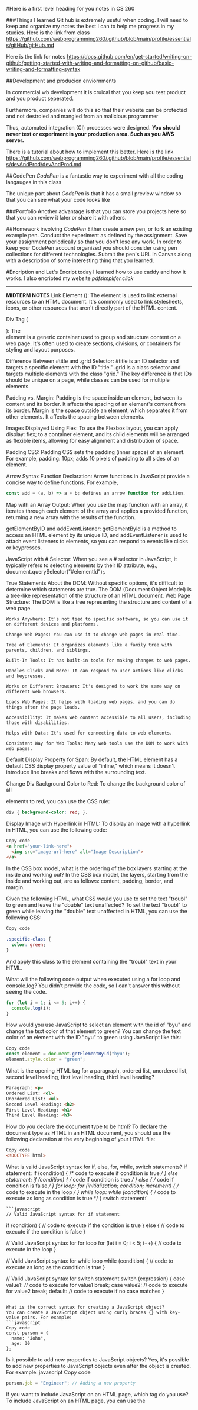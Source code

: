 #Here is a first level heading for you notes in CS 260

###Things I learned
Git hub is extremely useful when coding.
I will need to keep and organize my notes the best I can to help me progress in my studies.
Here is the link from class
https://github.com/webprogramming260/.github/blob/main/profile/essentials/gitHub/gitHub.md

Here is the link for notes
https://docs.github.com/en/get-started/writing-on-github/getting-started-with-writing-and-formatting-on-github/basic-writing-and-formatting-syntax

##Development and producion enviornments

In commercial wb development it is cruical that you keep you test product and you product seperated. 

Furthermore, companies will do this so that their website can be protected and not destroied and mangled from an malicious programmer

Thus, automated integration (CI) processes were designed. **You should never test or experiment in your production area. Such as you AWS server.**

There is a tutorial about how to implement this better. Here is the link https://github.com/webprogramming260/.github/blob/main/profile/essentials/devAndProd/devAndProd.md

##CodePen
*CodePen* is a fantastic way to experiment with all the coding langauges in this class

The unique part about *CodePen* is that it has a small preview window so that you can see what your code looks like

###Portfolio
Another advantage is that you can store you projects here so that you can review it later or share it with others.

##Homework involving *CodePen*
Either create a new pen, or fork an existing example pen.
Conduct the experiment as defined by the assignment.
Save your assignment periodically so that you don't lose any work. In order to keep your CodePen account organized you should consider using pen collections for different technologies.
Submit the pen's URL in Canvas along with a description of some interesting thing that you learned.

#Encription and Let's Encript
today I learned how to use caddy and how it works. I also encripted my website *pdfsimplifer.click*

____________________________________________________________________
**MIDTERM NOTES**
Link Element (<link>):
The <link> element is used to link external resources to an HTML document. It's commonly used to link stylesheets, icons, or other resources that aren't directly part of the HTML content.

Div Tag (<div>):
The <div> element is a generic container used to group and structure content on a web page. It's often used to create sections, divisions, or containers for styling and layout purposes.

Difference Between #title and .grid Selector:
#title is an ID selector and targets a specific element with the ID "title."
.grid is a class selector and targets multiple elements with the class "grid." The key difference is that IDs should be unique on a page, while classes can be used for multiple elements.

Padding vs. Margin:
Padding is the space inside an element, between its content and its border. It affects the spacing of an element's content from its border.
Margin is the space outside an element, which separates it from other elements. It affects the spacing between elements.

Images Displayed Using Flex:
To use the Flexbox layout, you can apply display: flex; to a container element, and its child elements will be arranged as flexible items, allowing for easy alignment and distribution of space.

Padding CSS:
Padding CSS sets the padding (inner space) of an element. For example, padding: 10px; adds 10 pixels of padding to all sides of an element.

Arrow Syntax Function Declaration:
Arrow functions in JavaScript provide a concise way to define functions. For example, 
```javascript
const add = (a, b) => a + b; defines an arrow function for addition.
```

Map with an Array Output:
When you use the map function with an array, it iterates through each element of the array and applies a provided function, returning a new array with the results of the function.

getElementByID and addEventListener:
getElementById is a method to access an HTML element by its unique ID, and addEventListener is used to attach event listeners to elements, so you can respond to events like clicks or keypresses.

JavaScript with # Selector:
When you see a # selector in JavaScript, it typically refers to selecting elements by their ID attribute, e.g., document.querySelector("#elementId");.

True Statements About the DOM:
Without specific options, it's difficult to determine which statements are true. The DOM (Document Object Model) is a tree-like representation of the structure of an HTML document.
    Web Page Structure: The DOM is like a tree representing the structure and content of a web page.

    Works Anywhere: It's not tied to specific software, so you can use it on different devices and platforms.

    Change Web Pages: You can use it to change web pages in real-time.

    Tree of Elements: It organizes elements like a family tree with parents, children, and siblings.

    Built-In Tools: It has built-in tools for making changes to web pages.

    Handles Clicks and More: It can respond to user actions like clicks and keypresses.

    Works on Different Browsers: It's designed to work the same way on different web browsers.

    Loads Web Pages: It helps with loading web pages, and you can do things after the page loads.

    Accessibility: It makes web content accessible to all users, including those with disabilities.

    Helps with Data: It's used for connecting data to web elements.

    Consistent Way for Web Tools: Many web tools use the DOM to work with web pages.


Default Display Property for Span:
By default, the HTML <span> element has a default CSS display property value of "inline," which means it doesn't introduce line breaks and flows with the surrounding text.

Change Div Background Color to Red:
To change the background color of all <div> elements to red, you can use the CSS rule: 
```css
div { background-color: red; }.
```

Display Image with Hyperlink in HTML:
To display an image with a hyperlink in HTML, you can use the following code:
``` html
Copy code
<a href="your-link-here">
  <img src="image-url-here" alt="Image Description">
</a>
```

In the CSS box model, what is the ordering of the box layers starting at the inside and working out?
In the CSS box model, the layers, starting from the inside and working out, are as follows: content, padding, border, and margin.


Given the following HTML, what CSS would you use to set the text "troubl" to green and leave the "double" text unaffected?
To set the text "troubl" to green while leaving the "double" text unaffected in HTML, you can use the following CSS:
```css
Copy code

.specific-class {
  color: green;
}
```
And apply this class to the element containing the "troubl" text in your HTML.


What will the following code output when executed using a for loop and console.log?
You didn't provide the code, so I can't answer this without seeing the code.
```javascript
for (let i = 1; i <= 5; i++) {
  console.log(i);
}
```

How would you use JavaScript to select an element with the id of "byu" and change the text color of that element to green?
You can change the text color of an element with the ID "byu" to green using JavaScript like this:
```javascript
Copy code
const element = document.getElementById("byu");
element.style.color = "green";
```

What is the opening HTML tag for a paragraph, ordered list, unordered list, second level heading, first level heading, third level heading?
```html
Paragraph: <p>
Ordered List: <ol>
Unordered List: <ul>
Second Level Heading: <h2>
First Level Heading: <h1>
Third Level Heading: <h3>
```

How do you declare the document type to be html?
To declare the document type as HTML in an HTML document, you should use the following declaration at the very beginning of your HTML file:
```html
Copy code
<!DOCTYPE html>
```

What is valid JavaScript syntax for if, else, for, while, switch statements?
    if statement: if (condition) { /* code to execute if condition is true */ }
    else statement: if (condition) { /* code if condition is true */ } 
    else { /* code if condition is false */ }
    for loop: for (initialization; condition; increment) { /* code to execute in the loop */ }
    while loop: while (condition) { /* code to execute as long as condition is true */ }
    switch statement:`

    ```javascript
    // Valid JavaScript syntax for if statement
if (condition) {
  // code to execute if the condition is true
} else {
  // code to execute if the condition is false
}

// Valid JavaScript syntax for for loop
for (let i = 0; i < 5; i++) {
  // code to execute in the loop
}

// Valid JavaScript syntax for while loop
while (condition) {
  // code to execute as long as the condition is true
}

// Valid JavaScript syntax for switch statement
switch (expression) {
  case value1:
    // code to execute for value1
    break;
  case value2:
    // code to execute for value2
    break;
  default:
    // code to execute if no case matches
}
```

What is the correct syntax for creating a JavaScript object?
You can create a JavaScript object using curly braces {} with key-value pairs. For example:
```javascript
Copy code
const person = {
  name: "John",
  age: 30
};
```
Is it possible to add new properties to JavaScript objects?
Yes, it's possible to add new properties to JavaScript objects even after the object is created. For example:
javascript
Copy code
```javascript
person.job = "Engineer"; // Adding a new property
```

If you want to include JavaScript on an HTML page, which tag do you use?
To include JavaScript on an HTML page, you can use the <script> tag. You can place your JavaScript code inside a <script> element in the HTML document, like this:
```html
Copy code
<script>
  // JavaScript code here
</script>
```

Given the following HTML, what JavaScript could you use to set the text "animal" to "crow" and leave the "fish" text unaffected?
To change the text "animal" to "crow" while leaving the "fish" text unaffected, you can use JavaScript as follows:
```javascript
Copy code
document.getElementById("elementId").textContent = "crow";
```

Which of the following correctly describes JSON?
JSON (JavaScript Object Notation) is a lightweight data interchange format. It is easy for humans to read and write and easy for machines to parse and generate. It is often used to transmit data between a server and a web application, and it's a text-based format that consists of key-value pairs.

What does the console command chmod, pwd, cd, ls, vim, nano, mkdir, mv, rm, man, ssh, ps, wget, sudo do?
chmod: Changes file permissions.
pwd: Prints the current working directory.
cd: Changes the current directory.
ls: Lists files and directories.
vim and nano: Text editors for creating and editing files.
mkdir: Creates a new directory.
mv: Moves or renames files and directories.
rm: Removes files or directories.
man: Displays manual pages for commands.
ssh: Securely connects to remote servers.
ps: Lists running processes.
wget: Downloads files from the internet.
sudo: Allows a user to execute commands with superuser privileges.

Which of the following console command creates a remote shell session?
The console command that creates a remote shell session is ssh.

Which of the following is true when the -la parameter is specified for the ls console command?
When you use the -la parameter with the ls command, it lists all files, including hidden files (those starting with a dot), in a long format. The long format includes details such as permissions, owner, group, file size, and modification date.

Which of the following is true for the domain name banana.fruit.bozo.click:
In the domain name "banana.fruit.bozo.click," each part has a specific role:
"click" is the top-level domain (TLD).
"bozo.click" is the domain name (or second-level domain).
"fruit" is a subdomain of "bozo.click."

Is a web certificate is necessary to use HTTPS?
Yes, a web certificate (SSL/TLS certificate) is necessary to use HTTPS (Hypertext Transfer Protocol Secure). The certificate encrypts data between the server and the client, ensuring a secure and trusted connection.

Can a DNS A record point to an IP address or another A record?
A DNS A (Address) record maps a domain name to an IPv4 address. It cannot directly point to another A record. However, a DNS A record can point to an IP address, and you can use CNAME (Canonical Name) records to create aliases or point to other domain names.

Port 443, 80, 22 is reserved for which protocol?
Port 443 is reserved for HTTPS (HTTP Secure).
Port 80 is reserved for HTTP (Hypertext Transfer Protocol).
Port 22 is reserved for SSH (Secure Shell) for secure remote access.

What will the following code using Promises output when executed? (for this question use a general example of promises)
Promises are used for asynchronous operations. The output of a promise code depends on the specific code and asynchronous tasks it's performing. Typically, you would have to provide a specific code example for a more accurate explanation.

**Promises**
Certainly! Promises are a fundamental part of JavaScript for handling asynchronous operations. They provide a way to work with asynchronous code in a more structured and readable manner. Promises represent a value that might not be available yet but will be at some point in the future. They have three states: pending, fulfilled, and rejected.

Here's an example of a Promise that you can use for your midterm notes:

javascript
Copy code
```javascript
// Example of a Promise to simulate loading data from a server
const fetchData = () => {
  return new Promise((resolve, reject) => {
    // Simulate a network request with a timeout
    setTimeout(() => {
      const data = {
        message: "Data fetched successfully",
        result: [1, 2, 3, 4, 5],
      };
      // Resolve the Promise with the fetched data
      resolve(data);
      // In case of an error, you can reject the Promise
      // reject("Error: Failed to fetch data");
    }, 2000); // Simulate a 2-second delay
  });
};

// Using the Promise
fetchData()
  .then((data) => {
    console.log(data.message);
    console.log("Data:", data.result);
  })
  .catch((error) => {
    console.error(error);
  });
  ```
In this example:

We define a fetchData function that returns a Promise. Inside the Promise constructor, we simulate fetching data from a server with a delay using setTimeout.

We resolve the Promise with the fetched data if the operation is successful, and you can use resolve to return the result.

In the case of an error, you can reject the Promise using reject.

We use the .then() method to handle the successful fulfillment of the Promise and the .catch() method to handle errors.

When the Promise resolves, it logs the message and the fetched data to the console. If there's an error, it logs the error message.

This is a basic example of using Promises for asynchronous operations. You can adapt this example and the concept of Promises to handle various asynchronous tasks like fetching data from a server, making API calls, or reading/writing files. Promises are essential for managing non-blocking operations and ensuring that your code remains responsive and maintainable.

You can include this example and explanation in your midterm notes to demonstrate how Promises work in JavaScript.

______________________________________
**NODE.JS**
**FOR THE REST OF THE SEMESTER**
You will be expected to run your front end code from the browser!

https://github.com/webprogramming260/.github/blob/main/profile/webServices/node/node.md

Node.JS is used to manage, organize, and download modules from the cloud.

Here is the code that generates the server.
```
javascript
const http = require('http'); // this is a module to create a server
let foo = {name:"Mark",number:13} //This is creating an object
const server = http.createServer(function (req, res) { 
//This section here is how we are creating he server
//Req stands for request res stands for response
//   res.writeHead(200, { 'Content-Type': 'text/html' });
  res.writeHead(200, { "Content-Type": "application/json"});
  //This code shows how the code is going to respond to a req
//   res.write(`<h1>Hello Node.js! [${req.method}] ${req.url}</h1>`);
  res.write(JSON.stringify(foo));
  //This code sends a response body to the req in this case
  //it is a JSON named foo.
  res.end();
});

server.listen(8080, () => {
  console.log(`Web service listening on port 8080`);
});
```
**Debuging in Node.js**
follow the instructions listed here
https://github.com/webprogramming260/.github/blob/main/profile/webServices/debuggingNode/debuggingNode.md

The debugging works similar to other programs. However here are a couple things

*Important Notes*
1.Nodemon module is great for debuggin node.js. It runs immediatly after a save.
2. "F5" is used for debugging in Node.js
3. "F11" allows you to dive deeper into the orignal code of the creators


______________________________________________________________________
**HUGE note about https and http**
for our program we will need to use http when booting up our data via Node.js
______________________________________________________________________
## **PM2**
When you run a program it will automatically terminate when you close the console. In order to keep the program running after shutdown it need to become a *daemon*. We all have daemons haunting us.

An easy way to manage our deams is through *Process Manager 2 aka PM2*

See this link to see commands for pm2: https://github.com/webprogramming260/.github/blob/main/profile/webServices/pm2/pm2.md

To access your caddy use the command
PS C:\Users\18019\OneDrive\Desktop\CS_260\my_start_up> ssh -i wjw37.pem ubuntu@34.235.87.249

## **UI Testing**
There is so much to test and not enough time to check everything. To remedy that, we can use Playwright to help us
Playwright is a node extension that can be used to overcome a slu of problems. You can use it to test UI stuff.
Here is a link on how to use playwright and how to use it to test stuff.
https://github.com/webprogramming260/.github/blob/main/profile/webServices/uiTesting/uiTesting.md

## Endpoint Testing Jest
End point testing a is a common industry practice. However, it takes a lot of effor to write your own tests. Getting good at this skill will allow you to have a significant advantage over the competetion.

**jest**
Jest is an easier tool to make testing faster because you don't need to run it inside a browser.

```
javascript
test('that equal values are equal', () => {
  expect(false).toBe(true);
});
```

The test function takes a description as a parameter and then the second part of the function calls a function.

See this link and your project folder about endpoints to see how this is done
https://github.com/webprogramming260/.github/blob/main/profile/webServices/endpointTesting/endpointTesting.md

We can make this even simpler by using the "supertest" function
The supertest function allows us to test our code via our environment. Normally, we would have to test it over a webservice. but with this we don't have to worry anymore. :-J

##HTTP methods
HTTP (Hypertext Transfer Protocol) defines a set of request methods that indicate the desired action to be performed for a given resource. Here are the common HTTP methods:

GET:
Used to request data from a specified resource. The GET method should only retrieve data and not modify it.

POST:
Used to submit data to be processed to a specified resource. The data is included in the body of the request.

PUT:
Used to update a resource or create a new resource if it doesn't exist. The entire representation of the resource is replaced.

PATCH:
Similar to PUT, but it is used to apply partial modifications to a resource.

DELETE:
Used to request that a resource be removed or deleted.

HEAD:
Similar to GET, but it asks the server to return only the headers of the response, without the actual data.

OPTIONS:
Used to describe the communication options for the target resource. It can be used to check the server capabilities before sending a request.

TRACE:
Used to perform a message loop-back test along the path to the target resource.

CONNECT:
Reserved for use with proxy servers. It converts the request connection to a transparent TCP/IP tunnel.

**Data Services**
There are many differnt types of databases. One of the most general purpose data services is Mongo DB which stores JSON objects

Here is a great video to help with understanding queries and setting up mongodb https://www.youtube.com/watch?v=daIH4o75KE8

## Cookies
Cookies are HTTP request header. It's essentially a traveling dictionary cookies are created using the `Document` property 
```javascript
allCookies = document.cookie;
```
Cookies are great for authentication processes!